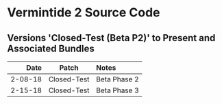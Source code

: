 # Vermintide 2 Source Code

Versions 'Closed-Test (Beta P2)' to Present and Associated Bundles
-------------------------------------------------------------

Date      |  Patch  | Notes
--------: | :-----: | :--------------
2-08-18   |  Closed-Test  | Beta Phase 2
2-15-18   |  Closed-Test  | Beta Phase 3